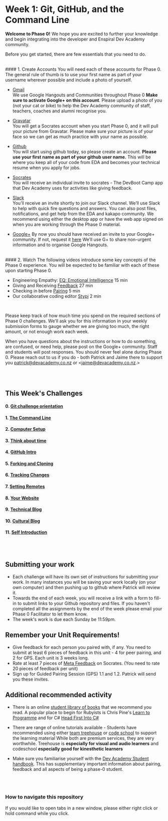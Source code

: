 # Week 1: Git, GitHub, and the Command Line

**Welcome to Phase 0!** We hope you are excited to further your knowledge and begin integrating into the developer and Enspiral Dev Academy community. 

Before you get started, there are few essentials that you need to do. 

</br>
#### 1. Create Accounts
You will need each of these accounts for Phase 0. The general rule of thumb is to use your first name as part of your username wherever possible and include a photo of yourself.

- [Gmail](http://www.gmail.com)<br> We use Google Hangouts and Communities throughout Phase 0  **Make sure to activate Google+ on this account**. Please upload a photo of you (not your cat or bike) to help the Dev Academy community of staff, teachers, coaches and alumni recognise you.   

- [Gravatar](http://en.gravatar.com/)<br> You will get a Socrates account when you start Phase 0, and it will pull your picture from Gravatar. Please make sure your picture is of your face so we can get as much practice with your name as possible. 

- [Github](https://github.com/)<br> You will start using github today, so please create an account. **Please use your first name as part of your github user name.** This will be where you keep all of your code from EDA and becomes your technical resume when you apply for jobs.

- [Socrates](http://socrates.devbootcamp.com/)<br> You will receive an individual invite to socrates - The DevBoot Camp app that Dev Academy uses for activities like giving feedback. 

- [Slack](https://enspiral-dev-academy.slack.com/messages/kakapo-/)<br> You’ll receive an invite shortly to join our Slack channel. We’ll use Slack to help with quick fire questions and answers. You can also post files, notifications, and get help from the EDA and kakapo community. We recommend using either the desktop app or have the web app signed on when you are working through the Phase 0 material.  

- [Google+](https://plus.google.com/u/0/communities/116029817780852668786)
By now you should have received an invite to your Google+ community. If not, request it [here](https://plus.google.com/u/0/communities/116029817780852668786) We’ll use G+ to share non-urgent information and to organise Google Hangouts. 




</br>
#### 2. Watch
The following videos introduce some key concepts of the Phase 0 experience.
You will be expected to be familiar with each of these upon starting Phase 0.

- Engineering Empathy: [EQ: Emotional Intelligence](https://vimeo.com/99779530) 15 min
- Giving and Receiving [Feedback](https://vimeo.com/99780302) 27 min
- Checking in before [Pairing](https://vimeo.com/76662569) 5 min
- Our collaborative coding editor [Stypi](https://vimeo.com/76870082) 2 min

</br>  

Please keep track of how much time you spend on the required sections of Phase 0 challenges. We'll ask you for this information in your weekly submission forms to gauge whether we are giving too much, the right amount, or not enough work each week.

When you have questions about the instructions or how to do something, are confused, or need help, please post on the Google+ community. Staff and students will post responses. You should never feel alone during Phase 0. Please reach out to us if you do - both Patrick and Jaime there to support you <patrick@devacademy.co.nz> or <jaime@devacademy.co.nz.>

</br>  
</br>  

## This Week's Challenges

#### 0. [Git challenge orientation](0-repo-orientation)
#### 1. [The Command Line](1-command-line)
#### 2. [Computer Setup](2-computer-setup)
#### 3. [Think about time](3-think-about-time)
#### 4. [GitHub Intro](4-github-intro)
#### 5. [Forking and Cloning](5-fork-clone)
#### 6. [Tracking Changes](6-tracking-changes)
#### 7. [Setting Remotes](7-set-remotes)
#### 8. [Your Website](8-new-repo)
#### 9. [Technical Blog](10-technical-blog.md)
#### 10. [Cultural Blog](11-cultural-blog.md)
#### 11. [Self Introduction](12-self-introduction.md)

</br>  
</br>  


## Submitting your work
- Each challenge will have its own set of instructions for submitting your work. In many instances you will be saving your work locally (on your own computer) and then pushing up to github where Patrick will review it. 
- Towards the end of each week, you will receive a link with a form to fill-in to submit links to your Github repository and files. If you haven't completed all the assignments by the end of the week please email your Phase 0 Facilitator to let them know.
- The week's work is due each Sunday be 11:59pm.


## Remember your Unit Requirements!
- Give feedback for each person you paired with, if any. You need to submit at least 6 pieces of feedback in this unit - 4 for peer pairing, and 2 for GPS. Each unit is 3 weeks long.
- Rate at least 7 pieces of [Meta Feedback](https://socrates.devbootcamp.com/feedback) on Socrates. (You need to rate 20 pieces of feedback per unit)
- Sign up for Guided Pairing Session (GPS) 1.1 and 1.2. Patrick will send you these invites. 


## Additional recommended activity 
- There is an online [student library of books](https://drive.google.com/open?id=0B5aB0OHeInzgeWZoQm9VaWJQeWc&authuser=0) that we recommend you read. A popular place to begin for Rubyists is Chris Pine's [Learn to Programme](https://drive.google.com/open?id=0B5aB0OHeInzgOWE3dF9tMzByVVk&authuser=0) and for C# [Head First Into C#](https://drive.google.com/open?id=0B5aB0OHeInzgNXhSQm9Uek9Rcmc&authuser=0)  
  
- There are range of online tutorials available - Students have recommended using either [team treehouse](http://teamtreehouse.com) or [code school](https://www.codeschool.com/hallpass) to support the learning material   While both are premium services, they are very worthwhile. Treehouse is **especially for visual and audio learners** and codeschool **especially good for kinesthetic learners**

- Make sure you familiarise yourself with the [Dev Academy Student handbook](). This has supplementary important information about pairing, feedback and all aspects of being a phase-0 student.  

</br>   
</br>   


### How to navigate this repository
If you would like to open tabs in a new window, please either right click or hold command while you click.
